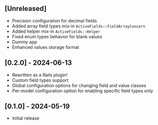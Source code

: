 ## [Unreleased]
- Precision configuration for decimal fields
- Added array field types mix-in `ActiveFields::FieldArrayConcern`
- Added helper mix-in `ActiveFields::Helper`
- Fixed enum types behavior for blank values
- Dummy app
- Enhanced values storage format

## [0.2.0] - 2024-06-13

- Rewritten as a Rails plugin!
- Custom field types support
- Global configuration options for changing field and value classes
- Per-model configuration option for enabling specific field types only

## [0.1.0] - 2024-05-19

- Initial release
